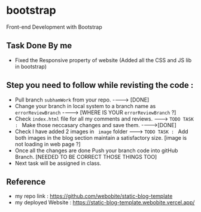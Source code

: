 # bootstrap
Front-end Development with Bootstrap

## Task Done By me 
* Fixed the Responsive property of website (Added all the CSS and JS lib in bootstrap)

## Step you need to follow while revisting the code : 

* Pull branch `subhamWork` from your repo. ----> [DONE]
* Change your branch in local system to a branch name as `errorReviewBranch` ---->  [WHERE IS YOUR `errorReviewBranch` ?]
* Check `index.html` file for all my comments and reviews. ---> `TODO TASK : ` Make those neccasary changes and save them. ---->[DONE]
* Check I have added 2 images in ` image` folder ---> `TODO TASK : ` Add  both images in the blog section maintain a satisfactory size. [image is not loading in web page ?]
* Once all the changes are done Push your branch code into gitHub Branch. [NEEDED TO BE CORRECT THOSE THINGS TOO]
* Next task will be assigned in class.

## Reference

* my repo link : https://github.com/webobite/static-blog-template
* my deployed Website : https://static-blog-template.webobite.vercel.app/